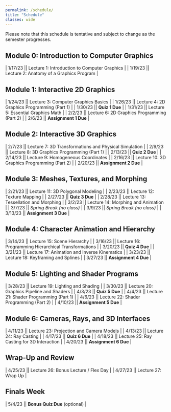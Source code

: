 ```yaml
---
permalink: /schedule/
title: "Schedule"
classes: wide
---
```


Please note that this schedule is tentative and subject to change as the semester progresses.

## Module 0: Introduction to Computer Graphics

| 1/17/23 || Lecture 1: Introduction to Computer Graphics |
| 1/19/23 || Lecture 2: Anatomy of a Graphics Program |

## Module 1: Interactive 2D Graphics

| 1/24/23 || Lecture 3: Computer Graphics Basics |
| 1/26/23 || Lecture 4: 2D Graphics Programming (Part 1) |
| 1/30/23 || **Quiz 1 Due** |
| 1/31/23 || Lecture 5: Essential Graphics Math |
| 2/2/23 || Lecture 6: 2D Graphics Programming (Part 2) |
| 2/6/23 || **Assignment 1 Due** |

## Module 2: Interactive 3D Graphics

| 2/7/23 || Lecture 7: 3D Transformations and Physical Simulation |
| 2/9/23 || Lecture 8: 3D Graphics Programming (Part 1) |
| 2/13/23 || **Quiz 2 Due** |
| 2/14/23 || Lecture 9: Homogeneous Coordinates |
| 2/16/23 || Lecture 10: 3D Graphics Programming (Part 2) |
| 2/20/23 || **Assignment 2 Due** |

## Module 3: Meshes, Textures, and Morphing

| 2/21/23 || Lecture 11: 3D Polygonal Modeling |
| 2/23/23 || Lecture 12: Texture Mapping |
| 2/27/23 || **Quiz 3 Due** |
| 2/28/23 || Lecture 13: Tessellation and Morphing |
| 3/2/23 || Lecture 14: Morphing and Animation |
| 3/7/23 || *Spring Break (no class)* |
| 3/9/23 || *Spring Break (no class)* |
| 3/13/23 || **Assignment 3 Due** |

## Module 4: Character Animation and Hierarchy

| 3/14/23 || Lecture 15: Scene Hierarchy |
| 3/16/23 || Lecture 16: Programming Hierarchical Transformations |
| 3/20/23 || **Quiz 4 Due** |
| 3/21/23 || Lecture 17: Animation and Inverse Kinematics |
| 3/23/23 || Lecture 18: Keyframing and Splines |
| 3/27/23 || **Assignment 4 Due** |

## Module 5: Lighting and Shader Programs

| 3/28/23 || Lecture 19: Lighting and Shading |
| 3/30/23 || Lecture 20: Graphics Pipeline and Shaders |
| 4/3/23 || **Quiz 5 Due** |
| 4/4/23 || Lecture 21: Shader Programming (Part 1) |
| 4/6/23 || Lecture 22: Shader Programming (Part 2) |
| 4/10/23 || **Assignment 5 Due** |



## Module 6: Cameras, Rays, and 3D Interfaces

| 4/11/23 || Lecture 23: Projection and Camera Models |
| 4/13/23 || Lecture 24: Ray Casting |
| 4/17/23 || **Quiz 6 Due** |
| 4/18/23 || Lecture 25: Ray Casting for 3D Interaction |
| 4/20/23 || **Assignment 6 Due** |

## Wrap-Up and Review

| 4/25/23 || Lecture 26: Bonus Lecture / Flex Day |
| 4/27/23 || Lecture 27: Wrap Up |

## Finals Week

| 5/4/23 || **Bonus Quiz Due** (optional) |